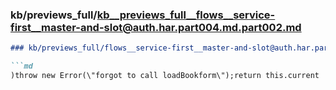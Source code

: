 ### kb/previews_full/kb__previews_full__flows__service-first__master-and-slot@auth.har.part004.md.part002.md

```md
### kb/previews_full/flows__service-first__master-and-slot@auth.har.part004.md (part 002)

```md
)throw new Error(\"forgot to call loadBookform\");return this.current
```

```

```
